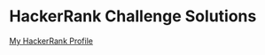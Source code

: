 # HackerRank Challenge Solutions

[My HackerRank Profile](https://www.hackerrank.com/zumrudu_anka)
	
